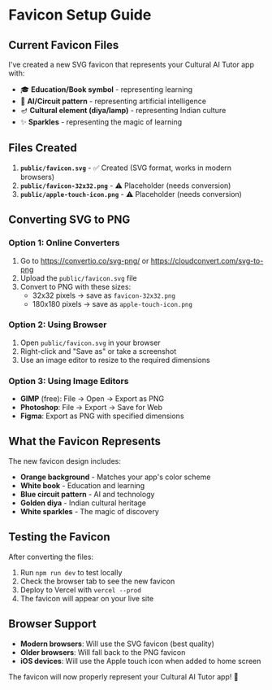 # Favicon Setup Guide

## Current Favicon Files

I've created a new SVG favicon that represents your Cultural AI Tutor app with:
- 🎓 **Education/Book symbol** - representing learning
- 🔗 **AI/Circuit pattern** - representing artificial intelligence
- 🪔 **Cultural element (diya/lamp)** - representing Indian culture
- ✨ **Sparkles** - representing the magic of learning

## Files Created

1. **`public/favicon.svg`** - ✅ Created (SVG format, works in modern browsers)
2. **`public/favicon-32x32.png`** - ⚠️ Placeholder (needs conversion)
3. **`public/apple-touch-icon.png`** - ⚠️ Placeholder (needs conversion)

## Converting SVG to PNG

### Option 1: Online Converters
1. Go to https://convertio.co/svg-png/ or https://cloudconvert.com/svg-to-png
2. Upload the `public/favicon.svg` file
3. Convert to PNG with these sizes:
   - 32x32 pixels → save as `favicon-32x32.png`
   - 180x180 pixels → save as `apple-touch-icon.png`

### Option 2: Using Browser
1. Open `public/favicon.svg` in your browser
2. Right-click and "Save as" or take a screenshot
3. Use an image editor to resize to the required dimensions

### Option 3: Using Image Editors
- **GIMP** (free): File → Open → Export as PNG
- **Photoshop**: File → Export → Save for Web
- **Figma**: Export as PNG with specified dimensions

## What the Favicon Represents

The new favicon design includes:
- **Orange background** - Matches your app's color scheme
- **White book** - Education and learning
- **Blue circuit pattern** - AI and technology
- **Golden diya** - Indian cultural heritage
- **White sparkles** - The magic of discovery

## Testing the Favicon

After converting the files:
1. Run `npm run dev` to test locally
2. Check the browser tab to see the new favicon
3. Deploy to Vercel with `vercel --prod`
4. The favicon will appear on your live site

## Browser Support

- **Modern browsers**: Will use the SVG favicon (best quality)
- **Older browsers**: Will fall back to the PNG favicon
- **iOS devices**: Will use the Apple touch icon when added to home screen

The favicon will now properly represent your Cultural AI Tutor app! 🎉 